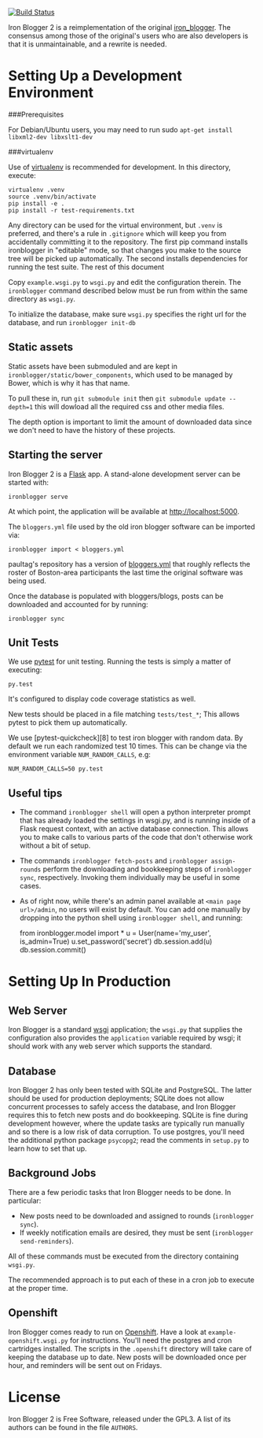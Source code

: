 [![Build Status](https://travis-ci.org/zenhack/iron-blogger2.svg?branch=master)](https://travis-ci.org/zenhack/iron-blogger2)

Iron Blogger 2 is a reimplementation of the original [iron_blogger][1].
The consensus among those of the original's users who are also
developers is that it is unmaintainable, and a rewrite is needed.

# Setting Up a Development Environment

###Prerequisites

For Debian/Ubuntu users, you may need to run sudo `apt-get install libxml2-dev libxslt1-dev`

###virtualenv

Use of [virtualenv][3] is recommended for development. In this
directory, execute:

    virtualenv .venv
    source .venv/bin/activate
    pip install -e .
    pip install -r test-requirements.txt

Any directory can be used for the virtual environment, but `.venv` is
preferred, and there's a rule in `.gitignore` which will keep you from
accidentally committing it to the repository. The first pip command
installs ironblogger in "editable" mode, so that changes you make to the
source tree will be picked up automatically. The second installs
dependencies for running the test suite. The rest of this document

Copy `example.wsgi.py` to `wsgi.py` and edit the configuration therein.
The `ironblogger` command described below must be run from within the
same directory as `wsgi.py`.

To initialize the database, make sure `wsgi.py` specifies the right url
for the database, and run `ironblogger init-db`


## Static assets

Static assets have been submoduled and are kept in `ironblogger/static/bower_components`, which used to be managed by Bower, which is why it has that name.

To pull these in, run `git submodule init` then `git submodule update --depth=1` this will dowload all the required css and other media files.

The depth option is important to limit the amount of downloaded data since we don't need to have the history of these projects.

## Starting the server

Iron Blogger 2 is a [Flask][2] app. A stand-alone development server can
be started with:

    ironblogger serve

At which point, the application will be available at
<http://localhost:5000>.


The `bloggers.yml` file used by the old iron blogger software can be
imported via:

    ironblogger import < bloggers.yml

paultag's repository has a version of [bloggers.yml][4] that roughly
reflects the roster of Boston-area participants the last time the
original software was being used.

Once the database is populated with bloggers/blogs, posts can be downloaded
and accounted for by running:

    ironblogger sync

## Unit Tests

We use [pytest][7] for unit testing. Running the tests is simply a
matter of executing:

    py.test

It's configured to display code coverage statistics as well.

New tests should be placed in a file matching `tests/test_*`; This
allows pytest to pick them up automatically.

We use [pytest-quickcheck][8] to test iron blogger with random data. By
default we run each randomized test 10 times. This can be change via the
environment variable `NUM_RANDOM_CALLS`, e.g:

    NUM_RANDOM_CALLS=50 py.test

## Useful tips

* The command `ironblogger shell` will open a python interpreter prompt
  that has already loaded the settings in wsgi.py, and is running inside
  of a Flask request context, with an active database connection. This allows
  you to make calls to various parts of the code that don't otherwise work
  without a bit of setup.
* The commands `ironblogger fetch-posts` and `ironblogger assign-rounds`
  perform the downloading and bookkeeping steps of `ironblogger sync`,
  respectively. Invoking them individually may be useful in some cases.
* As of right now, while there's an admin panel available at `<main page
  url>/admin`, no users will exist by default. You can add one manually
  by dropping into the python shell using `ironblogger shell`, and running:

    from ironblogger.model import *
    u = User(name='my_user', is_admin=True)
    u.set_password('secret')
    db.session.add(u)
    db.session.commit()

# Setting Up In Production

## Web Server

Iron Blogger is a standard [wsgi][5] application; the `wsgi.py` that
supplies the configuration also provides the `application` variable
required by wsgi; it should work with any web server which supports the
standard.

## Database

Iron Blogger 2 has only been tested with SQLite and PostgreSQL. The
latter should be used for production deployments; SQLite does not allow
concurrent processes to safely access the database, and Iron Blogger
requires this to fetch new posts and do bookkeeping. SQLite is fine
during development however, where the update tasks are typically run
manually and so there is a low risk of data corruption. To use postgres,
you'll need the additional python package `psycopg2`; read the comments
in `setup.py` to learn how to set that up.

## Background Jobs

There are a few periodic tasks that Iron Blogger needs to be done. In
particular:

* New posts need to be downloaded and assigned to rounds (`ironblogger
  sync`).
* If weekly notification emails are desired, they must be sent
  (`ironblogger send-reminders`).

All of these commands must be executed from the directory containing
`wsgi.py`.

The recommended approach is to put each of these in a cron job to
execute at the proper time.

## Openshift

Iron Blogger comes ready to run on [Openshift][6]. Have a look at
`example-openshift.wsgi.py` for instructions. You'll need the postgres
and cron cartridges installed. The scripts in the `.openshift` directory
will take care of keeping the database up to date. New posts will be
downloaded once per hour, and reminders will be sent out on Fridays.

# License

Iron Blogger 2 is Free Software, released under the GPL3. A list of
its authors can be found in the file `AUTHORS`.

[1]: https://github.com/paultag/iron-blogger
[2]: http://flask.pocoo.org/
[3]: https://virtualenv.pypa.io/en/latest/
[4]: https://raw.githubusercontent.com/paultag/iron-blogger/master/bloggers.yml
[5]: https://en.wikipedia.org/wiki/Web_Server_Gateway_Interface
[6]: https://www.openshift.com/
[7]: http://pytest.org/latest/
